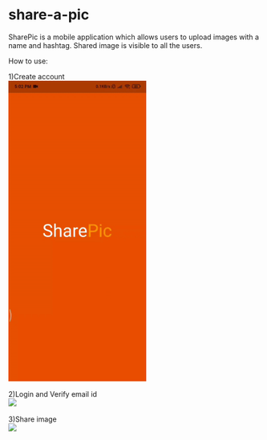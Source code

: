 # share-a-pic

SharePic is a mobile application which allows users to upload images with a name and hashtag.
Shared image is visible to all the users.

How to use:

1)Create account
<br>
<img src="https://github.com/heramb99/share-a-pic/blob/master/signin.gif" height="600">
<br>

2)Login and Verify email id
<br>
<img src="https://github.com/heramb99/share-a-pic/blob/master/login.gif" height="600">
<br>

3)Share image
<br>
<img src="https://github.com/heramb99/share-a-pic/blob/master/share.gif" height="600">
